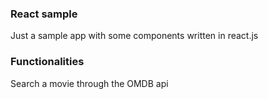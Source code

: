 ### React sample

Just a sample app with some components written in react.js

### Functionalities

Search a movie through the OMDB api
